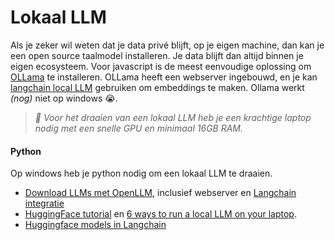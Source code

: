 # Lokaal LLM

Als je zeker wil weten dat je data privé blijft, op je eigen machine, dan kan je een open source taalmodel installeren. Je data blijft dan altijd binnen je eigen ecosysteem. Voor javascript is de meest eenvoudige oplossing om [OLLama](https://ollama.ai) te installeren. OLLama heeft een webserver ingebouwd, en je kan [langchain local LLM](https://js.langchain.com/docs/use_cases/question_answering/local_retrieval_qa) gebruiken om embeddings te maken. Ollama werkt *(nog)* niet op windows 😭.

 > *🚨 Voor het draaien van een lokaal LLM heb je een krachtige laptop nodig met een snelle GPU en minimaal 16GB RAM.*

#### Python

Op windows heb je python nodig om een lokaal LLM te draaien.

- [Download LLMs met OpenLLM](https://github.com/bentoml/OpenLLM), inclusief webserver en [Langchain integratie](https://python.langchain.com/docs/integrations/llms/openllm)
- [HuggingFace tutorial](https://www.markhneedham.com/blog/2023/06/23/hugging-face-run-llm-model-locally-laptop/) en [6 ways to run a local LLM on your laptop](https://semaphoreci.com/blog/local-llm).
- [Huggingface models in Langchain](https://python.langchain.com/docs/integrations/llms/huggingface_pipelines)

